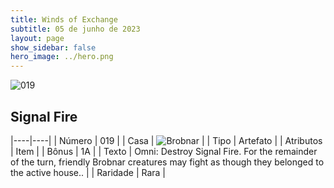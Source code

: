 ```yaml
---
title: Winds of Exchange
subtitle: 05 de junho de 2023
layout: page
show_sidebar: false
hero_image: ../hero.png
---
```


![019](https://mastervault-storage-prod.s3.amazonaws.com/media/card_front/en/600_019_fdafef85fc14_en.png)


## Signal Fire

|----|----|
| Número | 019 |
| Casa | ![Brobnar](https://archonarcana.com/images/thumb/e/e0/Brobnar.png/22px-Brobnar.png "Brobnar") |
| Tipo | Artefato |
| Atributos | Item |
| Bônus | 1A |
| Texto | Omni: Destroy Signal Fire. For the remainder of the turn, friendly Brobnar creatures may fight as though they belonged to the active house..  |
| Raridade | Rara |

